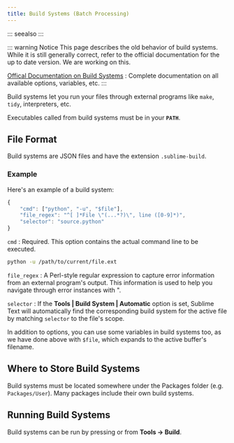 ```yaml
---
title: Build Systems (Batch Processing)
---
```


::: seealso
:::

::: warning Notice
This page describes the old behavior of build systems.
While it is still generally correct,
refer to the official documentation
for the up to date version.
We are working on this.

[Offical Documentation on Build Systems](https://www.sublimetext.com/docs/3/build_systems.html)
: Complete documentation on all available options, variables, etc.
:::

Build systems let you run your files
through external programs like
`make`, `tidy`, interpreters, etc.

Executables called from build systems
must be in your **`PATH`**.


## File Format

Build systems are JSON files
and have the extension `.sublime-build`.

### Example

Here's an example of a build system:

```js
{
    "cmd": ["python", "-u", "$file"],
    "file_regex": "^[ ]*File \"(...*?)\", line ([0-9]*)",
    "selector": "source.python"
}
```

`cmd`
: Required. This option contains the actual command line
  to be executed.

  ```bash
  python -u /path/to/current/file.ext
  ```

`file_regex`
: A Perl-style regular expression
  to capture error information
  from an external program's output.
  This information is used
  to help you navigate through error instances with <Key k="F4" />".

`selector`
: If the **Tools | Build System | Automatic** option is set,
  Sublime Text will automatically find
  the corresponding build system for the active file
  by matching `selector` to the file's scope.

In addition to options,
you can use some variables in build systems too,
as we have done above with `$file`,
which expands to the active buffer's filename.


## Where to Store Build Systems

Build systems must be located somewhere
under the Packages folder
(e.g. `Packages/User`).
Many packages include their own build systems.


## Running Build Systems

Build systems can be run by pressing <Key k="F7" />
or from **Tools → Build**.
